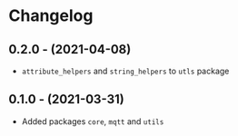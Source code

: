 # Changelog

## 0.2.0 - (2021-04-08)
- `attribute_helpers` and `string_helpers` to `utls` package

## 0.1.0 - (2021-03-31)
- Added packages `core`, `mqtt` and `utils`
